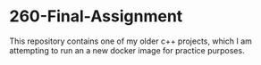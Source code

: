 # 260-Final-Assignment
This repository contains one of my older c++ projects, which I am attempting to run an a new docker image for practice purposes.
